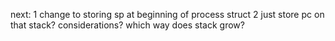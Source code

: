 next:
1 change to storing sp at beginning of process struct
2 just store pc on that stack?
considerations?
which way does stack grow?
